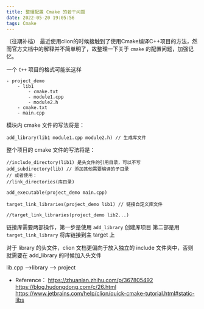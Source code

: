 ```yaml
---
title: 整理配置 Cmake 的若干问题
date: 2022-05-20 19:05:56
tags: Cmake
---
```


（往期补档）
最近使用clion的时候接触到了使用Cmake编译C++项目的方法，然而官方文档中的解释并不简单明了，故整理一下关于 `cmake` 的配置问题，加强记忆。

一个 `C++` 项目的格式可能长这样

```
- project_demo
	- lib1
		- cmake.txt
		- module1.cpp
		- module2.h
	- cmake.txt
	- main.cpp
```

模块内 cmake 文件的写法将是：

```
add_library(lib1 module1.cpp module2.h) // 生成库文件
```

整个项目的 cmake 文件的写法将是：

```
//include_directory(lib1) 是头文件的引用目录，可以不写
add_subdirectory(lib) // 添加其他需要编译的子目录
// 或者使用：
//link_directories(库目录)

add_executable(project_demo main.cpp)

target_link_libraries(project_demo lib1) // 链接自定义库文件

//target_link_libraries(project_demo lib2...)

```


链接库需要两部操作，第一步是使用 `add_library` 创建库项目
第二部是用 `target_link_library` 将库链接到主 target 上

对于 library 的头文件，clion 文档更偏向于放入独立的 include 文件夹中，否则就需要在 add_library 的时候加入头文件

lib.cpp -->library --> project


- Reference：
  https://zhuanlan.zhihu.com/p/367805492
  https://blog.hudongdong.com/c/26.html
  https://www.jetbrains.com/help/clion/quick-cmake-tutorial.html#static-libs